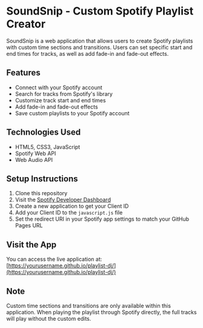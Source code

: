 # SoundSnip - Custom Spotify Playlist Creator

SoundSnip is a web application that allows users to create Spotify playlists with custom time sections and transitions. Users can set specific start and end times for tracks, as well as add fade-in and fade-out effects.

## Features

- Connect with your Spotify account
- Search for tracks from Spotify's library
- Customize track start and end times
- Add fade-in and fade-out effects
- Save custom playlists to your Spotify account

## Technologies Used

- HTML5, CSS3, JavaScript
- Spotify Web API
- Web Audio API

## Setup Instructions

1. Clone this repository
2. Visit the [Spotify Developer Dashboard](https://developer.spotify.com/dashboard/)
3. Create a new application to get your Client ID
4. Add your Client ID to the `javascript.js` file
5. Set the redirect URI in your Spotify app settings to match your GitHub Pages URL

## Visit the App

You can access the live application at: [https://yourusername.github.io/playlist-dj/](https://yourusername.github.io/playlist-dj/)

## Note

Custom time sections and transitions are only available within this application. When playing the playlist through Spotify directly, the full tracks will play without the custom edits.